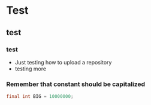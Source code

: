 # Test
## test
### test
* Just testing how to upload a repository
* testing more
### Remember that constant should be capitalized
```java 
final int BIG = 10000000;
```
